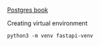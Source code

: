 
[Postgres book](https://pysql.tecladocode.com/)

Creating virtual environment
```
python3 -m venv fastapi-venv
```
